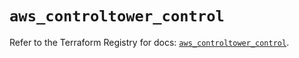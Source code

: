 # `aws_controltower_control`

Refer to the Terraform Registry for docs: [`aws_controltower_control`](https://registry.terraform.io/providers/hashicorp/aws/5.56.1/docs/resources/controltower_control).
